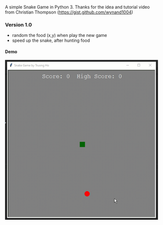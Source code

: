 A simple Snake Game in Python 3.
Thanks for the idea and tutorial video from Christian Thompson (https://gist.github.com/wynand1004)

### Version 1.0
- random the food (x,y) when play  the new game
- speed up the snake, after hunting food


#### Demo

![](https://raw.githubusercontent.com/holamtruong/snake-game/master/demo_version_1.0.gif?token=AEERSI2LK72II42MEJK2SYK67OFTC)
